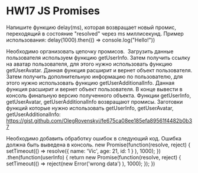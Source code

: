 # HW17 JS Promises
 
Напишите функцию delay(ms), которая возвращает новый промис, переходящий в состояние "resolved" через ms миллисекунд.
Пример использования:
delay(1000).then(() => console.log("Hello!"))	

Необходимо организовать цепочку промисов. 
​​  Загрузить данные пользователя используем функцию getUserInfo.
    Затем получить ссылку на аватар пользователя, для этого нужно использовать функцию getUserAvatar. Данная функция расширит и вернет объект пользователя.
    Затем получить дополнительную информацию по пользователю, для этого нужно использовать функцию getUserAdditionalInfo. Данная функция расширит и вернет объект пользователя.
    В конце вывести в консоль финальную версию полученного объекта.
Функции getUserInfo, getUserAvatar, getUserAdditionalInfo возвращают промисы.
Заготовки функций которые нужно использовать getUserInfo, getUserAvatar, getUserAdditionalInfo:
https://gist.github.com/OlegRovenskyi/fe675ca08ee185efa89561f4482b0b37

Необходимо добавить обработку ошибок в следующий код. Ошибка должна быть выведена в консоль.
  new Promise(function(resolve, reject) {
    setTimeout(() => resolve({ name: 'Vic', age: 21, id: 1 } ), 1000);
  })
    .then(function(userInfo) {
      return new Promise(function(resolve, reject) {
        setTimeout(() => reject(new Error('wrong data') ), 1000);
      });
    })
